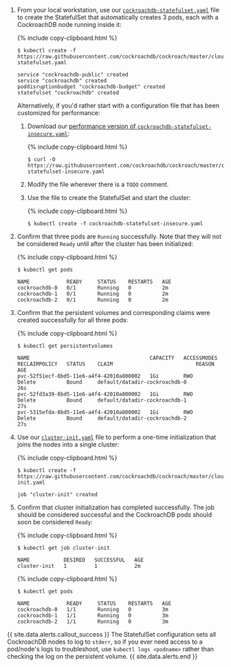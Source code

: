 1. From your local workstation, use our [`cockroachdb-statefulset.yaml`](https://github.com/cockroachdb/cockroach/blob/master/cloud/kubernetes/cockroachdb-statefulset.yaml) file to create the StatefulSet that automatically creates 3 pods, each with a CockroachDB node running inside it:

    {%  include copy-clipboard.html %}
    ~~~ shell
    $ kubectl create -f https://raw.githubusercontent.com/cockroachdb/cockroach/master/cloud/kubernetes/cockroachdb-statefulset.yaml
    ~~~

    ~~~
    service "cockroachdb-public" created
    service "cockroachdb" created
    poddisruptionbudget "cockroachdb-budget" created
    statefulset "cockroachdb" created
    ~~~

    Alternatively, if you'd rather start with a configuration file that has been customized for performance:

    1. Download our [performance version of `cockroachdb-statefulset-insecure.yaml`](https://github.com/cockroachdb/cockroach/blob/master/cloud/kubernetes/performance/cockroachdb-statefulset-insecure.yaml):

        {%  include copy-clipboard.html %}
        ~~~ shell
        $ curl -O https://raw.githubusercontent.com/cockroachdb/cockroach/master/cloud/kubernetes/performance/cockroachdb-statefulset-insecure.yaml
        ~~~

    2. Modify the file wherever there is a `TODO` comment.

    3. Use the file to create the StatefulSet and start the cluster:

        {%  include copy-clipboard.html %}
        ~~~ shell
        $ kubectl create -f cockroachdb-statefulset-insecure.yaml
        ~~~

2. Confirm that three pods are `Running` successfully. Note that they will not
   be considered `Ready` until after the cluster has been initialized:

    {%  include copy-clipboard.html %}
    ~~~ shell
    $ kubectl get pods
    ~~~

    ~~~
    NAME            READY     STATUS    RESTARTS   AGE
    cockroachdb-0   0/1       Running   0          2m
    cockroachdb-1   0/1       Running   0          2m
    cockroachdb-2   0/1       Running   0          2m
    ~~~

3. Confirm that the persistent volumes and corresponding claims were created successfully for all three pods:

    {%  include copy-clipboard.html %}
    ~~~ shell
    $ kubectl get persistentvolumes
    ~~~

    ~~~
    NAME                                       CAPACITY   ACCESSMODES   RECLAIMPOLICY   STATUS    CLAIM                           REASON    AGE
    pvc-52f51ecf-8bd5-11e6-a4f4-42010a800002   1Gi        RWO           Delete          Bound     default/datadir-cockroachdb-0             26s
    pvc-52fd3a39-8bd5-11e6-a4f4-42010a800002   1Gi        RWO           Delete          Bound     default/datadir-cockroachdb-1             27s
    pvc-5315efda-8bd5-11e6-a4f4-42010a800002   1Gi        RWO           Delete          Bound     default/datadir-cockroachdb-2             27s
    ~~~

4. Use our [`cluster-init.yaml`](https://raw.githubusercontent.com/cockroachdb/cockroach/master/cloud/kubernetes/cluster-init.yaml) file to perform a one-time initialization that joins the nodes into a single cluster:

    {%  include copy-clipboard.html %}
    ~~~ shell
    $ kubectl create -f https://raw.githubusercontent.com/cockroachdb/cockroach/master/cloud/kubernetes/cluster-init.yaml
    ~~~

    ~~~
    job "cluster-init" created
    ~~~

5. Confirm that cluster initialization has completed successfully. The job
   should be considered successful and the CockroachDB pods should soon be
   considered `Ready`:

    {%  include copy-clipboard.html %}
    ~~~ shell
    $ kubectl get job cluster-init
    ~~~

    ~~~
    NAME           DESIRED   SUCCESSFUL   AGE
    cluster-init   1         1            2m
    ~~~

    {%  include copy-clipboard.html %}
    ~~~ shell
    $ kubectl get pods
    ~~~

    ~~~
    NAME            READY     STATUS    RESTARTS   AGE
    cockroachdb-0   1/1       Running   0          3m
    cockroachdb-1   1/1       Running   0          3m
    cockroachdb-2   1/1       Running   0          3m
    ~~~

{{ site.data.alerts.callout_success }}
The StatefulSet configuration sets all CockroachDB nodes to log to `stderr`, so if you ever need access to a pod/node's logs to troubleshoot, use `kubectl logs <podname>` rather than checking the log on the persistent volume.
{{ site.data.alerts.end }}
